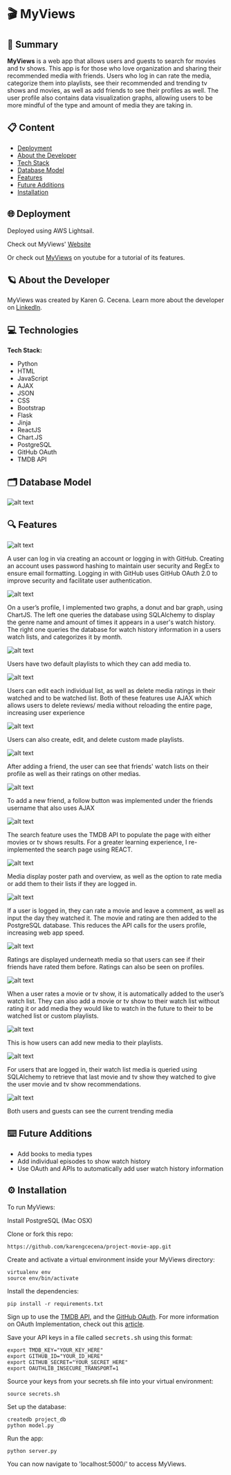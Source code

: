 # 🎬 MyViews

## 📖 Summary 

**MyViews** is a web app that allows users and guests to search for movies and tv shows. This app is for those who love organization and sharing their recommended media with friends. Users who log in can rate the media, categorize them into playlists, see their recommended and trending tv shows and movies, as well as add friends to see their profiles as well. The user profile also contains data visualization graphs, allowing users to be more mindful of the type and amount of media they are taking in. 

## 📋 Content
* [Deployment](#deployment)
* [About the Developer](#aboutme)
* [Tech Stack](#technologies)
* [Database Model](#databasemodel)
* [Features](#features)
* [Future Additions](#futureadditions)
* [Installation](#installation)


## 🌐 <a name="deployment"></a>Deployment

Deployed using AWS Lightsail.

Check out MyViews' [Website](http://54.218.60.203/)

Or check out [MyViews](https://youtu.be/uvLiHigX4Fg) on youtube for a tutorial of its features. 


## 🪐 <a name="aboutme"></a>About the Developer

MyViews was created by Karen G. Cecena. Learn more about the developer on [LinkedIn](https://www.linkedin.com/in/karengcecena).


## 💻 <a name="technologies"></a>Technologies

**Tech Stack:**

- Python
- HTML
- JavaScript
- AJAX
- JSON
- CSS
- Bootstrap
- Flask
- Jinja
- ReactJS
- Chart.JS
- PostgreSQL
- GitHub OAuth
- TMDB API


## 🗂️ <a name="databasemodel"></a>Database Model

![alt text](https://github.com/karengcecena/project-movie-app/blob/main/static/img/MyViewsDataModel.jpeg "MyViews Database Model")


## 🔍 <a name="features"></a>Features

![alt text](https://github.com/karengcecena/project-movie-app/blob/main/static/img/login_screenshot.png "MyViews Login")

A user can log in via creating an account or logging in with GitHub. Creating an account uses password hashing to maintain user security and RegEx to ensure email formatting. Logging in with GitHub uses GitHub OAuth 2.0 to improve security and facilitate user authentication. 


![alt text](https://github.com/karengcecena/project-movie-app/blob/main/static/img/user_profile_graphs_screenshot.png "MyViews Profile Page Graphs")

On a user’s profile, I implemented two graphs, a donut and bar graph, using ChartJS. The left one queries the database using SQLAlchemy to display the genre name and amount of times it appears in a user's watch history. The right one queries the database for watch history information in a users watch lists, and categorizes it by month. 


![alt text](https://github.com/karengcecena/project-movie-app/blob/main/static/img/user_profile_lists_screenshot.png "MyViews Profile Create Playlists / Watched List & To Be Watch List")

Users have two default playlists to which they can add media to.


![alt text](https://github.com/karengcecena/project-movie-app/blob/main/static/img/edit_watched_list_screenshot.png "MyViews Profile Edit Watched List")

Users can edit each individual list, as well as delete media ratings in their watched and to be watched list. Both of these features use AJAX which allows users to delete reviews/ media without reloading the entire page, increasing user experience


![alt text](https://github.com/karengcecena/project-movie-app/blob/main/static/img/user_profile_custom_playlists.png "MyViews Profile Playlists")

Users can also create, edit, and delete custom made playlists. 


![alt text](https://github.com/karengcecena/project-movie-app/blob/main/static/img/user_profile_friends_watched_lists_screenshot.png "MyViews Profile Friend Watched Lists")

After adding a friend, the user can see that friends' watch lists on their profile as well as their ratings on other medias. 


![alt text](https://github.com/karengcecena/project-movie-app/blob/main/static/img/friend_profile_screenshot.png "MyViews Friends Profile'")

To add a new friend, a follow button was implemented under the friends username that also uses AJAX


![alt text](https://github.com/karengcecena/project-movie-app/blob/main/static/img/search_page_screenshot.png "MyViews Search Page")

The search feature uses the TMDB API to populate the page with either movies or tv shows results. For a greater learning experience, I re-implemented the search page using REACT. 


![alt text](https://github.com/karengcecena/project-movie-app/blob/main/static/img/media_info_screenshot.png "MyViews Media Info")

Media display poster path and overview, as well as the option to rate media or add them to their lists if they are logged in. 


![alt text](https://github.com/karengcecena/project-movie-app/blob/main/static/img/add_rating_screenshot.png "MyViews Add Rating")

If a user is logged in, they can rate a movie and leave a comment, as well as input the day they watched it. The movie and rating are then added to the PostgreSQL database. This reduces the API calls for the users profile, increasing web app speed. 


![alt text](https://github.com/karengcecena/project-movie-app/blob/main/static/img/media_info_rating_screenshot.png "MyViews Displayed Ratings")

Ratings are displayed underneath media so that users can see if their friends have rated them before. Ratings can also be seen on profiles. 

![alt text](https://github.com/karengcecena/project-movie-app/blob/main/static/img/add_to_lists_screenshot.png "MyViews Add to Lists")

When a user rates a movie or tv show, it is automatically added to the user’s watch list. They can also add a movie or tv show to their watch list without rating it or add media they would like to watch in the future to their to be watched list or custom playlists.


![alt text](https://github.com/karengcecena/project-movie-app/blob/main/static/img/add_to_playlist_screenshot.png "MyViews Add to Playlists")

This is how users can add new media to their playlists. 


![alt text](https://github.com/karengcecena/project-movie-app/blob/main/static/img/media_recommendations_screenshot.png "MyViews Movie & Show Recommendations")

For users that are logged in, their watch list media is queried using SQLAlchemy to retrieve that last movie and tv show they watched to give the user movie and tv show recommendations. 


![alt text](https://github.com/karengcecena/project-movie-app/blob/main/static/img/trending_media_screenshot.png "MyViews Trending Movies & Shows")

Both users and guests can see the current trending media 


## ⌨️ <a name="futureadditions"></a>Future Additions 

- Add books to media types
- Add individual episodes to show watch history
- Use OAuth and APIs to automatically add user watch history information


## ⚙️ <a name="installation"></a>Installation

To run MyViews:

Install PostgreSQL (Mac OSX)

Clone or fork this repo:

```
https://github.com/karengcecena/project-movie-app.git
```

Create and activate a virtual environment inside your MyViews directory:

```
virtualenv env
source env/bin/activate
```

Install the dependencies:

```
pip install -r requirements.txt
```

Sign up to use the [TMDB API](https://developer.uber.com/docs/rides/getting-started), and the [GitHub OAuth](https://github.com/settings/applications/new). 
For more information on OAuth Implementation, check out this [article](https://testdriven.io/blog/flask-social-auth/#oauth). 

Save your API keys in a file called <kbd>secrets.sh</kbd> using this format:

```
export TMDB_KEY="YOUR_KEY_HERE"
export GITHUB_ID="YOUR_ID_HERE"
export GITHUB_SECRET="YOUR_SECRET_HERE"
export OAUTHLIB_INSECURE_TRANSPORT=1
```

Source your keys from your secrets.sh file into your virtual environment:

```
source secrets.sh
```

Set up the database:

```
createdb project_db
python model.py
```

Run the app:

```
python server.py
```

You can now navigate to 'localhost:5000/' to access MyViews.


